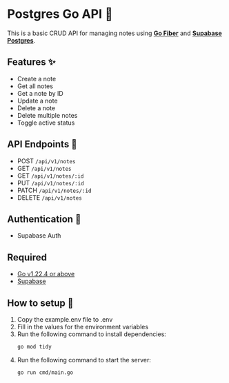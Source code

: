 # Postgres Go API 🌿

This is a basic CRUD API for managing notes using **[Go Fiber](https://gofiber.io/)** and **[Supabase Postgres](https://supabase.com/)**.

## Features ✨

- Create a note
- Get all notes
- Get a note by ID
- Update a note
- Delete a note
- Delete multiple notes
- Toggle active status

## API Endpoints 🔗

- POST `/api/v1/notes`
- GET `/api/v1/notes`
- GET `/api/v1/notes/:id`
- PUT `/api/v1/notes/:id`
- PATCH `/api/v1/notes/:id`
- DELETE `/api/v1/notes`

## Authentication 🔑

- Supabase Auth

## Required

- [Go v1.22.4 or above](https://golang.org/dl/)
- [Supabase](https://supabase.com/)

## How to setup 🧩

1. Copy the example.env file to .env
2. Fill in the values for the environment variables
3. Run the following command to install dependencies:
   ```bash
   go mod tidy
   ```
4. Run the following command to start the server:
   ```bash
   go run cmd/main.go
   ```
